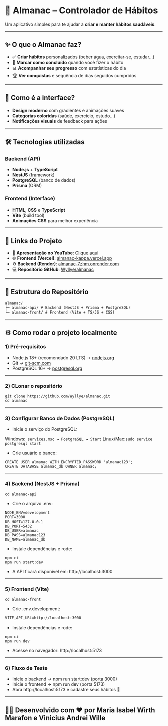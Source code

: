 # 📅 Almanac – Controlador de Hábitos  

Um aplicativo simples para te ajudar a **criar e manter hábitos saudáveis**.  

---

## ✨ O que o Almanac faz?  

- ✅ **Criar hábitos** personalizados (beber água, exercitar-se, estudar...)  
- 🎯 **Marcar como concluído** quando você fizer o hábito  
- 📊 **Acompanhar seu progresso** com estatísticas do dia  
- 🏆 **Ver conquistas** e sequência de dias seguidos cumpridos  

---

## 🎨 Como é a interface?  

- **Design moderno** com gradientes e animações suaves  
- **Categorias coloridas** (saúde, exercício, estudo...)  
- **Notificações visuais** de feedback para ações  

---

## 🛠️ Tecnologias utilizadas  

### Backend (API)  
- **Node.js** + **TypeScript**  
- **NestJS** (framework)  
- **PostgreSQL** (banco de dados)  
- **Prisma** (ORM)  

### Frontend (Interface)  
- **HTML**, **CSS** e **TypeScript**  
- **Vite** (build tool)  
- **Animações CSS** para melhor experiência  

---

## 🚀 Links do Projeto  

- 🎥 **Apresentação no YouTube**: [Clique aqui](https://youtu.be/GLO-UycWDYU)  
- 🌐 **Frontend (Vercel)**: [almanac-kappa.vercel.app](https://almanac-kappa.vercel.app/)  
- ⚙️ **Backend (Render)**: [almanac-7zhm.onrender.com](https://almanac-7zhm.onrender.com/)  
- 💻 **Repositório GitHub**: [Wyllye/almanac](https://github.com/Wyllye/almanac)  

---

## 📂 Estrutura do Repositório  
```
almanac/
├─ almanac-api/ # Backend (NestJS + Prisma + PostgreSQL)
└─ almanac-front/ # Frontend (Vite + TS/JS + CSS)

````
---

## ⚙️ Como rodar o projeto localmente  

### 1) Pré-requisitos  

- Node.js 18+ (recomendado 20 LTS) → [nodejs.org](https://nodejs.org)  
- Git → [git-scm.com](https://git-scm.com)  
- PostgreSQL 16+ → [postgresql.org](https://www.postgresql.org)
-----

### 2) CLonar o repositório
```
git clone https://github.com/Wyllye/almanac.git
cd almanac
````
-----

### 3) Configurar Banco de Dados (PostgreSQL)

- Inicie o serviço do PostgreSQL:

Windows:```` services.msc → PostgreSQL → Start````
Linux/Mac:````sudo service postgresql start````

- Crie usuário e banco:
````
CREATE USER almanac WITH ENCRYPTED PASSWORD 'almanac123';
CREATE DATABASE almanac_db OWNER almanac;
````
-----
### 4) Backend (NestJS + Prisma)
````
cd almanac-api
````
- Crie o arquivo .env:
````
NODE_ENV=development
PORT=3000
DB_HOST=127.0.0.1
DB_PORT=5432
DB_USER=almanac
DB_PASS=almanac123
DB_NAME=almanac_db
````
- Instale dependências e rode:
````
npm ci
npm run start:dev
````
- A API ficará disponível em: http://localhost:3000

----
### 5) Frontend (Vite)

````cd almanac-front````
- Crie .env.development:

````VITE_API_URL=http://localhost:3000````

- Instale dependências e rode:

````
npm ci
npm run dev
````
- Acesse no navegador: http://localhost:5173

----
### 6) Fluxo de Teste

- Inicie o backend → npm run start:dev (porta 3000)
- Inicie o frontend → npm run dev (porta 5173)
- Abra http://localhost:5173 e cadastre seus hábitos 🚀

----
## 👩‍💻 Desenvolvido com ❤️ por Maria Isabel Wirth Marafon e Vinicius Andrei Wille
